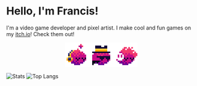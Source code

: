 # Hello, I'm Francis!

I'm a video game developer and pixel artist. I make cool and fun games on my [itch.io](https://zyenapz.itch.io)! Check them out!
<p align="center">
  <img src="https://github.com/zyenapz/zyenapz/blob/main/my_icons-large.png">
</p>

![Stats](https://github-readme-stats.vercel.app/api?username=zyenapz&&show_icons=true&title_color=C60C85&icon_color=C60C85)
![Top Langs](https://github-readme-stats.vercel.app/api/top-langs/?username=zyenapz&hide=javascript,css,scss,html)
